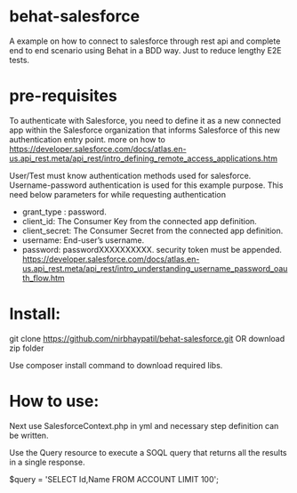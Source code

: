# behat-salesforce

A example on how to connect to salesforce through rest api
and complete end to end scenario using Behat in a BDD way.
Just to reduce lengthy E2E tests.

# pre-requisites

To authenticate with Salesforce, you need to define it as a new connected app within the
Salesforce organization that informs Salesforce of this new authentication entry point.
more on how to
https://developer.salesforce.com/docs/atlas.en-us.api_rest.meta/api_rest/intro_defining_remote_access_applications.htm

User/Test must know authentication methods used for salesforce.
Username-password authentication is used for this example purpose.
This need below parameters for while requesting authentication
  - grant_type : password.
  - client_id: The Consumer Key from the connected app definition.
  - client_secret: The Consumer Secret from the connected app definition.
  - username: End-user’s username.
  - password: passwordXXXXXXXXXX. security token must be appended.
https://developer.salesforce.com/docs/atlas.en-us.api_rest.meta/api_rest/intro_understanding_username_password_oauth_flow.htm


# Install:

git clone https://github.com/nirbhaypatil/behat-salesforce.git
OR
download zip folder

Use composer install command to download required libs.

# How to use:

Next use SalesforceContext.php in yml and necessary step definition can be written.

Use the Query resource to execute a SOQL query that returns all the results in a single response.

 $query = 'SELECT Id,Name FROM ACCOUNT LIMIT 100';



